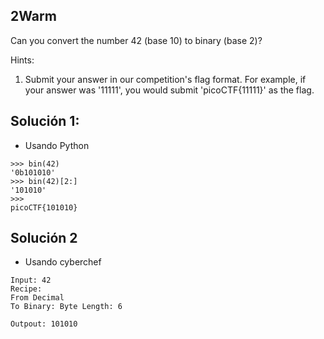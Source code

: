 ## 2Warm

Can you convert the number 42 (base 10) to binary (base 2)?

Hints:
1. Submit your answer in our competition's flag format. For example, if your answer was '11111', you would submit 'picoCTF{11111}' as the flag.


## Solución 1:
* Usando Python
```
>>> bin(42)
'0b101010'
>>> bin(42)[2:]
'101010'
>>>
picoCTF{101010}
```

## Solución 2
* Usando cyberchef

```
Input: 42
Recipe:
From Decimal
To Binary: Byte Length: 6

Outpout: 101010
```

